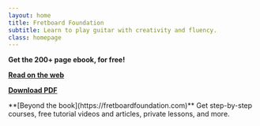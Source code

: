 ```yaml
---
layout: home
title: Fretboard Foundation
subtitle: Learn to play guitar with creativity and fluency.
class: homepage
---
```


<div class="font-larger" markdown="block">

**Get the 200+ page ebook, for free!**

**[Read on the web](book.html)**

**[Download PDF](https://fretboardfoundation.ck.page/book-pdf)**

</div>

<span class="font-larger" markdown="block">
**[Beyond the book](https://fretboardfoundation.com)**  
</span>
Get step-by-step courses, free tutorial videos and articles, private lessons, and more.

<div style="margin-bottom: 50px;"></div>
<div></div>
